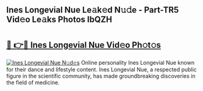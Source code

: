 ## Ines Longevial Nue Le𝚊k𝚎d N𝚞𝚍e - Part-TR5 Vid𝚎o Le𝚊ks Photos IbQZH

# <h2><a href="http://fb33k7.evod.top/?m=Ines+Longevial+Nue">🔗 👉🔴 Ines Longevial Nue Vid𝚎o Ph𝚘t𝚘s</a></h2>

[![Ines Longevial Nue N𝚞d𝚎s](https://i.imgur.com/8V9OHl7.gif)](http://fb33k7.evod.top/?m=Ines+Longevial+Nue)
Online personality Ines Longevial Nue known for their dance and lifestyle content. Ines Longevial Nue, a respected public figure in the scientific community, has made groundbreaking discoveries in the field of medicine. 
